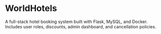 # WorldHotels
A full-stack hotel booking system built with Flask, MySQL, and Docker. Includes user roles, discounts, admin dashboard, and cancellation policies.
